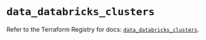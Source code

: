 # `data_databricks_clusters`

Refer to the Terraform Registry for docs: [`data_databricks_clusters`](https://registry.terraform.io/providers/databricks/databricks/1.69.0/docs/data-sources/clusters).
